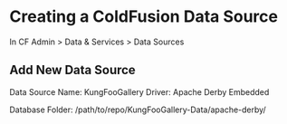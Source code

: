 # Creating a ColdFusion Data Source

In CF Admin > Data & Services > Data Sources

## Add New Data Source

Data Source Name: KungFooGallery
Driver: Apache Derby Embedded

Database Folder: /path/to/repo/KungFooGallery-Data/apache-derby/
